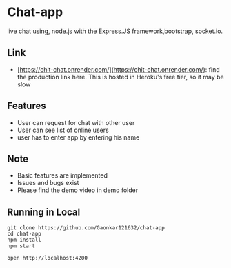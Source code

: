 # Chat-app

live chat using, node.js with the Express.JS framework,bootstrap, socket.io.

## Link

* [https://chit-chat.onrender.com/](https://chit-chat.onrender.com/): find the production link here.  This is hosted in Heroku's free tier, so it may be slow 

## Features

* User can request for chat with other user
* User can see list of online users
* user has to enter app by entering his name

## Note 
* Basic features are implemented
* Issues and bugs exist
* Please find the demo video in demo folder

## Running in Local

	git clone https://github.com/Gaonkar121632/chat-app
	cd chat-app
	npm install
	npm start

    open http://localhost:4200
